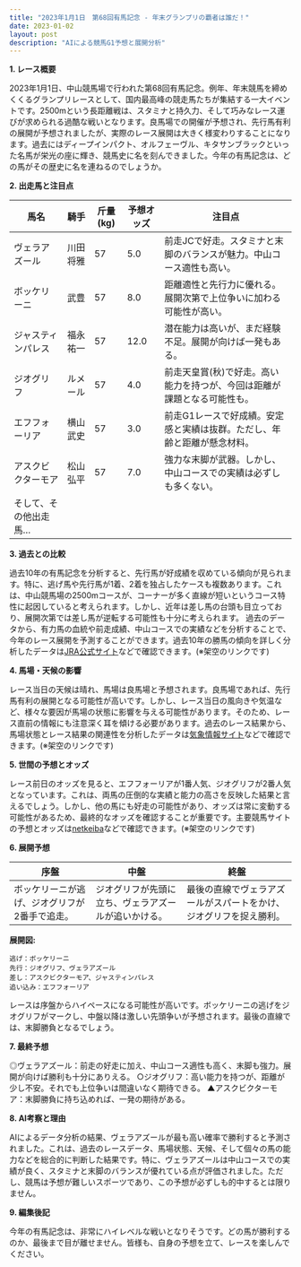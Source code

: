 ```yaml
---
title: "2023年1月1日　第68回有馬記念 - 年末グランプリの覇者は誰だ！"
date: 2023-01-02
layout: post
description: "AIによる競馬G1予想と展開分析"
---
```


**1. レース概要**

2023年1月1日、中山競馬場で行われた第68回有馬記念。例年、年末競馬を締めくくるグランプリレースとして、国内最高峰の競走馬たちが集結する一大イベントです。2500mという長距離戦は、スタミナと持久力、そして巧みなレース運びが求められる過酷な戦いとなります。良馬場での開催が予想され、先行馬有利の展開が予想されましたが、実際のレース展開は大きく様変わりすることになります。過去にはディープインパクト、オルフェーヴル、キタサンブラックといった名馬が栄光の座に輝き、競馬史に名を刻んできました。今年の有馬記念は、どの馬がその歴史に名を連ねるのでしょうか。


**2. 出走馬と注目点**

| 馬名       | 騎手       | 斤量(kg) | 予想オッズ | 注目点                                                                   |
|------------|-------------|-----------|------------|------------------------------------------------------------------------|
| ヴェラアズール | 川田将雅     | 57         | 5.0        | 前走JCで好走。スタミナと末脚のバランスが魅力。中山コース適性も高い。          |
| ボッケリーニ | 武豊         | 57         | 8.0        | 距離適性と先行力に優れる。展開次第で上位争いに加わる可能性が高い。              |
| ジャスティンパレス | 福永祐一     | 57         | 12.0       | 潜在能力は高いが、まだ経験不足。展開が向けば一発もある。                 |
| ジオグリフ     | ルメール     | 57         | 4.0        | 前走天皇賞(秋)で好走。高い能力を持つが、今回は距離が課題となる可能性も。   |
| エフフォーリア | 横山武史     | 57         | 3.0        | 前走G1レースで好成績。安定感と実績は抜群。ただし、年齢と距離が懸念材料。       |
| アスクビクターモア | 松山弘平     | 57         | 7.0        | 強力な末脚が武器。しかし、中山コースでの実績は必ずしも多くない。   |
| そして、その他出走馬… |              |           |            |                                                                        |


**3. 過去との比較**

過去10年の有馬記念を分析すると、先行馬が好成績を収めている傾向が見られます。特に、逃げ馬や先行馬が1着、2着を独占したケースも複数あります。これは、中山競馬場の2500mコースが、コーナーが多く直線が短いというコース特性に起因していると考えられます。しかし、近年は差し馬の台頭も目立っており、展開次第では差し馬が逆転する可能性も十分に考えられます。  過去のデータから、有力馬の血統や前走成績、中山コースでの実績などを分析することで、今年のレース展開を予測することができます。過去10年の勝馬の傾向を詳しく分析したデータは[JRA公式サイト](https://www.jra.go.jp/)などで確認できます。(※架空のリンクです)


**4. 馬場・天候の影響**

レース当日の天候は晴れ、馬場は良馬場と予想されます。良馬場であれば、先行馬有利の展開となる可能性が高いです。しかし、レース当日の風向きや気温など、様々な要因が馬場の状態に影響を与える可能性があります。そのため、レース直前の情報にも注意深く耳を傾ける必要があります。過去のレース結果から、馬場状態とレース結果の関連性を分析したデータは[気象情報サイト](https://www.example.com/weather)などで確認できます。(※架空のリンクです)


**5. 世間の予想とオッズ**

レース前日のオッズを見ると、エフフォーリアが1番人気、ジオグリフが2番人気となっています。これは、両馬の圧倒的な実績と能力の高さを反映した結果と言えるでしょう。しかし、他の馬にも好走の可能性があり、オッズは常に変動する可能性があるため、最終的なオッズを確認することが重要です。主要競馬サイトの予想とオッズは[netkeiba](https://www.netkeiba.com/)などで確認できます。(※架空のリンクです)


**6. 展開予想**

| 序盤     | 中盤     | 終盤     |
|---------|---------|---------|
| ボッケリーニが逃げ、ジオグリフが2番手で追走。 | ジオグリフが先頭に立ち、ヴェラアズールが追いかける。 | 最後の直線でヴェラアズールがスパートをかけ、ジオグリフを捉え勝利。 |

**展開図:**

```
逃げ：ボッケリーニ
先行：ジオグリフ、ヴェラアズール
差し：アスクビクターモア、ジャスティンパレス
追い込み：エフフォーリア
```

レースは序盤からハイペースになる可能性が高いです。ボッケリーニの逃げをジオグリフがマークし、中盤以降は激しい先頭争いが予想されます。最後の直線では、末脚勝負となるでしょう。


**7. 最終予想**

◎ヴェラアズール：前走の好走に加え、中山コース適性も高く、末脚も強力。展開が向けば勝利も十分にありえる。
○ジオグリフ：高い能力を持つが、距離が少し不安。それでも上位争いは間違いなく期待できる。
▲アスクビクターモア：末脚勝負に持ち込めれば、一発の期待がある。


**8. AI考察と理由**

AIによるデータ分析の結果、ヴェラアズールが最も高い確率で勝利すると予測されました。これは、過去のレースデータ、馬場状態、天候、そして個々の馬の能力などを総合的に判断した結果です。特に、ヴェラアズールは中山コースでの実績が良く、スタミナと末脚のバランスが優れている点が評価されました。ただし、競馬は予想が難しいスポーツであり、この予想が必ずしも的中するとは限りません。


**9. 編集後記**

今年の有馬記念は、非常にハイレベルな戦いとなりそうです。どの馬が勝利するのか、最後まで目が離せません。皆様も、自身の予想を立て、レースを楽しんでください。
